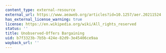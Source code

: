 ```yaml
---
content_type: external-resource
external_url: https://www.aeaweb.org/articles?id=10.1257/aer.20211524
has_external_license_warning: true
license: https://en.wikipedia.org/wiki/All_rights_reserved
status: ''
title: Unobserved-Offers Bargaining
uid: b7f3323b-7b5b-424e-82d9-3e45406ce9aa
wayback_url: ''
---
```

